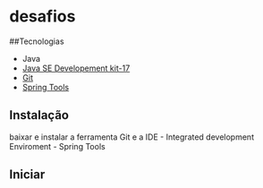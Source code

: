 # desafios  
##Tecnologias  
- Java  
- [Java SE Developement kit-17](https://www.oracle.com/java/technologies/javase/jdk17-archive-downloads.html) 
- [Git](https://git-scm.com/downloads)
- [Spring Tools](https://spring.io/tools)  


## Instalação 
baixar e instalar a ferramenta Git e a IDE - Integrated development Enviroment - Spring Tools  

## Iniciar

